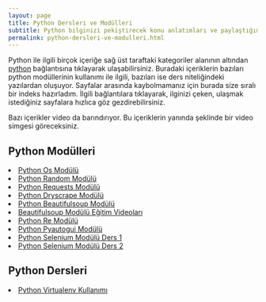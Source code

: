 ```yaml
---
layout: page
title: Python Dersleri ve Modülleri
subtitle: Python bilginizi pekiştirecek konu anlatımları ve paylaştığım python modüllerinin sıralı listesi.
permalink: python-dersleri-ve-modulleri.html
---
```


Python ile ilgili birçok içeriğe sağ üst taraftaki kategoriler alanının altından <a href="/python" title="Python Dersleri" target="_blank">python</a> bağlantısına tıklayarak ulaşabilirsiniz. Buradaki içeriklerin bazıları python modüllerinin kullanımı ile ilgili, bazıları ise ders niteliğindeki yazılardan oluşuyor. Sayfalar arasında kaybolmamanız için burada size sıralı bir indeks hazırladım. İlgili bağlantılara tıklayarak, ilginizi çeken, ulaşmak istediğiniz sayfalara hızlıca göz gezdirebilirsiniz.

Bazı içerikler video da barındırıyor. Bu içeriklerin yanında <i class="fa fa-play-circle fa-spin fa-1x fa-fw"></i> şeklinde bir video simgesi göreceksiniz.

<div class="col-lg-6">
<h2> Python Modülleri</h2>
<li><a href="/python-os-modulu" target="_blank">Python Os Modülü</a></li>
<li><a href="/python-random-modulu" target="_blank">Python Random Modülü</a></li>
<li><i class="fa fa-play-circle fa-spin fa-1x fa-fw"></i> <a href="/python-requests-modulu" target="_blank">Python Requests Modülü</a></li>
<li><i class="fa fa-play-circle fa-spin fa-1x fa-fw"></i> <a href="/python-dryscrape-modulu-ve-javascript" target="_blank">Python Dryscrape Modülü</a></li>
<li><a href="/python-beautifulsoup-modulu" target="_blank">Python Beautifulsoup Modülü</a></li>
<li><i class="fa fa-play-circle fa-spin fa-1x fa-fw"></i> <a href="/python-beautifulsoup-egitim-videolari" target="_blank">Beautifulsoup Modülü Eğitim Videoları</a></li>
<li><a href="/python-re-modulu" target="_blank">Python Re Modülü</a></li>
<li><a href="/python-pyautogui-modulu-kullanimi" target="_blank">Python Pyautogui Modülü</a></li>
<li><i class="fa fa-play-circle fa-spin fa-1x fa-fw"></i> <a href="/python-selenium-modulu-kullanimi-1" target="_blank">Python Selenium Modülü Ders 1</a></li>
<li><i class="fa fa-play-circle fa-spin fa-1x fa-fw"></i> <a href="/python-selenium-modulu-kullanimi-2" target="_blank">Python Selenium Modülü Ders 2</a></li>


</div>
<div class="col-lg-6">
<h2>Python Dersleri</h2>
<li><a href="/python-virtualenv-kullanimi" title="Python Virtualenv Kullanımı" target="_blank">Python Virtualenv Kullanımı</a></li>
</div>
